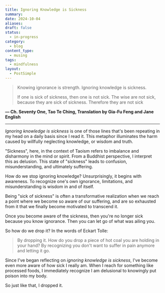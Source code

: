 ```yaml
---
title: Ignoring Knowledge is Sickness
summary: 
date: 2024-10-04
aliases: 
draft: false
status:
  - in-progress
category:
  - blog
content_type:
  - musing
tags:
  - mindfulness
layout:
  - PostSimple
---
```


> Knowing ignorance is strength.
> Ignoring knowledge is sickness.
> 
> If one is sick of sickness, then one is not sick.
>The wise are not sick, because they are sick of sickness.
>Therefore they are not sick

**— Ch. Seventy One, Tao Te Ching, Translation by Gia-Fu Feng and Jane English**

- - - 

_Ignoring knowledge is sickness_ is one of those lines that's been repeating in my head on a daily basis since I read it. This metaphor illuminates the harm caused by willfully neglecting knowledge, or wisdom and truth.

"Sickness", here, in the context of Taoism refers to imbalance and disharmony in the mind or spirit. From a Buddhist perspective, I interpret this as delusion. This state of "sickness" leads to confusion, misunderstanding, and ultimately suffering. 

How do we stop ignoring knowledge? Unsurprisingly, it begins with awareness. To recognize one's own ignorance, limitations, and misunderstanding is wisdom in and of itself. 

Being "sick of sickness" is often a transformative realization when we reach a point where we become so aware of our suffering, and are so exhausted from it that we finally become motivated to transcend it. 

Once you become aware of the sickness, then you're no longer sick because you know ignorance. Then you can let go of what was ailing you. 

So how do we drop it? In the words of Eckart Tolle:  

> By dropping it. How do you drop a piece of hot coal you are holding in your hand? By recognizing you don't want to suffer in pain anymore and letting it go. 

Since I've began reflecting on _ignoring knowledge is sickness_, I've become even more aware of how sick I really am. When I reach for something like processed foods, I immediately recognize I am delusional to knowingly put poison into my body. 

So just like that, I dropped it. 